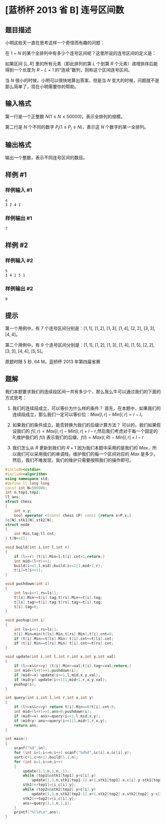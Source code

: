 # [蓝桥杯 2013 省 B] 连号区间数

## 题目描述

小明这些天一直在思考这样一个奇怪而有趣的问题：

在 $1$ ~ $N$ 的某个全排列中有多少个连号区间呢？这里所说的连号区间的定义是：

如果区间 $[L, R]$ 里的所有元素（即此排列的第 $L$ 个到第 $R$ 个元素）递增排序后能得到一个长度为 $R-L+1$ 的“连续”数列，则称这个区间连号区间。

当 $N$ 很小的时候，小明可以很快地算出答案，但是当 $N$ 变大的时候，问题就不是那么简单了，现在小明需要你的帮助。

## 输入格式

第一行是一个正整数 $N (1 \le N \le 50000)$，表示全排列的规模。

第二行是 $N$ 个不同的数字 $P_i(1 \le P_i \le N)$，表示这 $N$ 个数字的某一全排列。

## 输出格式

输出一个整数，表示不同连号区间的数目。

## 样例 #1

### 样例输入 #1

```
4
3 2 4 1
```

### 样例输出 #1

```
7
```

## 样例 #2

### 样例输入 #2

```
5
3 4 2 5 1
```

### 样例输出 #2

```
9
```

## 提示

第一个用例中，有 $7$ 个连号区间分别是：$[1,1]$, $[1,2]$, $[1,3]$, $[1,4]$, $[2,2]$, $[3,3]$, $[4,4]$。

第二个用例中，有 $9$ 个连号区间分别是：$[1,1]$, $[1,2]$, $[1,3]$, $[1,4]$, $[1,5]$, $[2,2]$, $[3,3]$, $[4,4]$, $[5,5]$。

原题时限 5 秒, 64 M。蓝桥杯 2013 年第四届省赛

## 题解
我们本题要求我们的连续段区间一共有多少个，那么我么牛可以通过我们的下面的方式思考：
1. 我们的连续段成立，可以等价为什么样的条件？
首先，在本题中，如果我们的连续段成立，那么我们一定可以等价位：$Max[l,r]-Min[l,r]=r-l$。

2. 如果我们的条件成立，能否转换为我们的后缀计算方法？
可以的，我们如果假设我们的 $f(l,r)=Max[l,r]-Min[l,r]+l-r$,然后我们考虑对于每一个固定的 $R$,维护我们的 $f(l)$ 表示我们的后缀，$f(l)=Max(l,R)-Min[l,r]+l-r$

3. 我们怎么从 $R$ 更新到我们的 $R+1$
因为我们本题中采用的是我们的 $Max$，所以我们可以采用我们的单调栈，维护我们的每一个区间对应的 $Max$ 是多少。然后，我们不难发现，我们的维护只需要按照我们的操作即可。

```cpp
#include<cstdio>
#include<algorithm>
using namespace std;
#define ll long long
const int N=500000;
int n,top1,top2;
ll ans;
struct chess
{
	int x,y;
	bool operator <(const chess &P) const {return x<P.x;}
}c[N],stk1[N],stk2[N];
struct node
{
	int Min,tag;ll cnt;
} t[N<<2];

void build(int i,int l,int r)
{
	if (l==r) {t[i].Min=l;t[i].cnt=1;return;}
	int mid=(l+r)>>1;
	build(i<<1,l,mid);build(i<<1|1,mid+1,r);
	t[i]=t[i<<1];
}

void pushdown(int i)
{
	int ls=i<<1,rs=ls|1;
	t[ls].Min+=t[i].tag;t[rs].Min+=t[i].tag;
	t[ls].tag+=t[i].tag;t[rs].tag+=t[i].tag;
	t[i].tag=0;
}

void pushup(int i)
{
	int ls=i<<1,rs=ls|1;
	t[i].Min=min(t[ls].Min,t[rs].Min);t[i].cnt=0;
	if (t[i].Min==t[ls].Min) t[i].cnt+=t[ls].cnt;
	if (t[i].Min==t[rs].Min) t[i].cnt+=t[rs].cnt;
}

void update(int i,int l,int r,int x,int y,int val)
{
	if (l>=x&&r<=y) {t[i].Min+=val;t[i].tag+=val;return;}
	int mid=(l+r)>>1;pushdown(i);
	if (mid>=x) update(i<<1,l,mid,x,y,val);
	if (mid<y) update(i<<1|1,mid+1,r,x,y,val);
	pushup(i);
}

int query(int i,int l,int r,int x,int y)
{
	if (l>=x&&r<=y) return t[i].Min==0?t[i].cnt:0;
	int mid=(l+r)>>1,ans=0;pushdown(i);
	if (mid>=x) ans+=query(i<<1,l,mid,x,y);
	if (mid<y) ans+=query(i<<1|1,mid+1,r,x,y);
	return ans;
}

int main()
{
	scanf("%d",&n);
	for (int i=1;i<=n;i++) scanf("%d%d",&c[i].x,&c[i].y);
	sort(c+1,c+n+1);build(1,1,n);
	for (int i=1;i<=n;i++)
	{
		update(1,1,n,1,n,-1);
		while (top1&&stk1[top1].y<c[i].y)
			update(1,1,n,stk1[top1-1].x+1,stk1[top1].x,c[i].y-stk1[top1].y),--top1;
		stk1[++top1]={i,c[i].y};
		while (top2&&stk2[top2].y>c[i].y)
			update(1,1,n,stk2[top2-1].x+1,stk2[top2].x,stk2[top2].y-c[i].y),--top2;
		stk2[++top2]={i,c[i].y};
		ans+=query(1,1,n,1,i);
	}
	printf("%lld\n",ans);
}
```